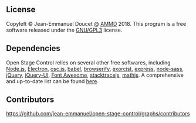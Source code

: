 ## License

Copyleft © Jean-Emmanuel Doucet @ [AMMD](http://ammd.net) 2018.
This program is a free software released under the [GNU/GPL3](https://github.com/jean-emmanuel/open-stage-control/blob/master/LICENSE) license.

## Dependencies

Open Stage Control relies on several other free softwares, including [Node.js](https://nodejs.org/), [Electron](http://electron.atom.io/), [osc.js](https://github.com/colinbdclark/osc.js), [babel](http://babeljs.io/), [browserify](http://browserify.org), [exorcist](https://github.com/thlorenz/exorcist), [express](http://expressjs.com), [node-sass](https://github.com/sass/node-sass), [jQuery](http://jquery.com/), [jQuery-UI](http://jqueryui.com/), [Font Awesome](http://fontawesome.io/), [stacktracejs](http://stacktracejs.com), [mathjs](http://mathjs.org/). A comprehensive and up-to-date list can be found [here](https://github.com/jean-emmanuel/open-stage-control/network/dependencies).

## Contributors

https://github.com/jean-emmanuel/open-stage-control/graphs/contributors
